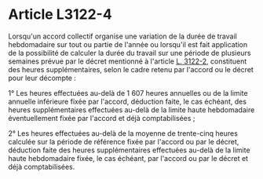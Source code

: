 # Article L3122-4

Lorsqu'un accord collectif organise une variation de la durée de travail hebdomadaire sur tout ou partie de l'année ou lorsqu'il est fait application de la possibilité de calculer la durée du travail sur une période de plusieurs semaines prévue par le décret mentionné à l'article [L. 3122-2][1], constituent des heures supplémentaires, selon le cadre retenu par l'accord ou le décret pour leur décompte : 
  
  
1° Les heures effectuées au-delà de 1 607 heures annuelles ou de la limite annuelle inférieure fixée par l'accord, déduction faite, le cas échéant, des heures supplémentaires effectuées au-delà de la limite haute hebdomadaire éventuellement fixée par l'accord et déjà comptabilisées ; 
  
  
2° Les heures effectuées au-delà de la moyenne de trente-cinq heures calculée sur la période de référence fixée par l'accord ou par le décret, déduction faite des heures supplémentaires effectuées au-delà de la limite haute hebdomadaire fixée, le cas échéant, par l'accord ou par le décret et déjà comptabilisées.

 [1]: /affichCodeArticle.do?cidTexte=LEGITEXT000006072050&idArticle=LEGIARTI000006902495&dateTexte=&categorieLien=cid